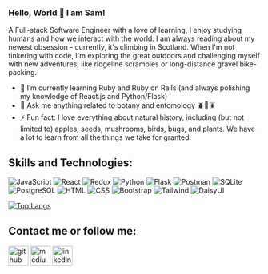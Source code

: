 ### Hello, World 👋  I am Sam!

A Full-stack Software Engineer with a love of learning, I enjoy studying humans and how we interact with the world. I am always reading about my newest obsession - currently, it's climbing in Scotland. When I'm not tinkering with code, I'm exploring the great outdoors and challenging myself with new adventures, like ridgeline scrambles or long-distance gravel bike-packing. 

- 🌱 I’m currently learning Ruby and Ruby on Rails (and always polishing my knowledge of React.js and Python/Flask)
- 💬 Ask me anything related to botany and entomology 🪲🐛🪳
- ⚡ Fun fact: I love everything about natural history, including (but not limited to) apples, seeds, mushrooms, birds, bugs, and  plants. We have a lot to learn from all the things we take for granted.


## Skills and Technologies:

<p>

<img alt='JavaScript' src='https://img.shields.io/badge/JavaScript-F7DF1E?logo=javascript&logoColor=white&style=flat'>

<img alt='React' src='https://img.shields.io/badge/react-F7DF1E?logo=react&logoColor=white&style=flat&color=blue' />

<img alt='Redux' src='https://img.shields.io/badge/Redux-764BC?logo=redux&logoColor=white&style=flat' />

<img alt='Python' src='https://img.shields.io/badge/python-F7DF1E?logo=python&logoColor=white&style=flat&color=yellowgreen' />

<img alt='Flask' src='https://img.shields.io/badge/flask-000000?style=flat&logo=flask' />

<img alt="Postman" src="https://camo.githubusercontent.com/5dbc91c96697ff4e6626a305019cc44bdadab5146d3ad9269497e9bff6bd0605/68747470733a2f2f696d672e736869656c64732e696f2f62616467652f506f73746d616e2d4646364333373f6c6f676f3d73716c697465266c6f676f436f6c6f723d7768697465267374796c653d666c6174" data-canonical-src="https://img.shields.io/badge/Postman-FF6C37?logo=sqlite&amp;logoColor=white&amp;style=flat" style="max-width: 100%;">

<img alt='SQLite' src='https://img.shields.io/badge/SQLite-003B57?logo=sqlite&logoColor=white&style=flat' />

<img alt='PostgreSQL' src='https://img.shields.io/badge/PostgreSQL-4169E1?logo=postgresql&logoColor=white&style=flat' />

<img alt='HTML' src='https://img.shields.io/badge/HTML-E34F26?logo=html5&logoColor=white&style=flat' />

<img alt='CSS' src='https://img.shields.io/badge/CSS-1572B6?logo=css3&logoColor=white&style=flat' />

<img alt='Bootstrap' src='https://img.shields.io/badge/Bootstrap-7952B3?logo=bootstrap&logoColor=white&style=flat' />
  
<img alt='Tailwind' src='https://img.shields.io/badge/Tailwind%20CSS-38B2AC?logo=tailwind-css&logoColor=white&style=flat' />
  
<img alt='DaisyUI' src='https://img.shields.io/badge/-DaisyUI-ffa500?logo=daisy&logoColor=white&style=flat' />

</p>

[![Top Langs](https://github-readme-stats.vercel.app/api/top-langs/?username=samchappel&layout=compact)](https://github.com/samchappel/github-readme-stats)

## Contact me or follow me:

[<img src='https://cdn.jsdelivr.net/npm/simple-icons@3.0.1/icons/github.svg' alt='github' height='40'>](https://github.com/samchappel)  [<img src='https://cdn.jsdelivr.net/npm/simple-icons@3.0.1/icons/medium.svg' alt='medium' height='40'>](https://medium.com/@sams-scripts)  [<img src='https://cdn.jsdelivr.net/npm/simple-icons@3.0.1/icons/linkedin.svg' alt='linkedin' height='40'>](https://www.linkedin.com/in/sam-chappel/)  

